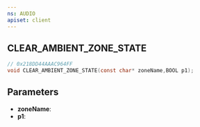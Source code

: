 ```yaml
---
ns: AUDIO
apiset: client
---
```

## CLEAR_AMBIENT_ZONE_STATE

```c
// 0x218DD44AAAC964FF
void CLEAR_AMBIENT_ZONE_STATE(const char* zoneName,BOOL p1);
```


## Parameters
* **zoneName**:
* **p1**:



